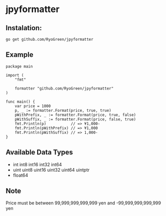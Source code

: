# jpyformatter

## Instalation:

```
go get github.com/RyoGreen/jpyformatter
```

## Example

```
package main

import (
	"fmt"

	formatter "github.com/RyoGreen/jpyformatter"
)

func main() {
	var price = 1000
	p, _ := formatter.Format(price, true, true)
	pWithPrefix, _ := formatter.Format(price, true, false)
	pWithSuffix, _ := formatter.Format(price, false, true)
	fmt.Println(p)           // => ¥1,000-
	fmt.Println(pWithPrefix) // => ¥1,000
	fmt.Println(pWithSuffix) // => 1,000-
}

```

## Available Data Types

- int int8 int16 int32 int64
- uint uint8 uint16 uint32 uint64 uintptr
- float64

## Note

Price must be between 99,999,999,999,999 yen and -99,999,999,999,999 yen
